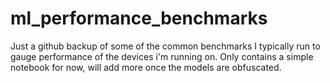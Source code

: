 # ml_performance_benchmarks
Just a github backup of some of the common benchmarks I typically run to gauge performance of the devices i'm running on. Only contains a simple notebook for now, will add more once the models are obfuscated.
